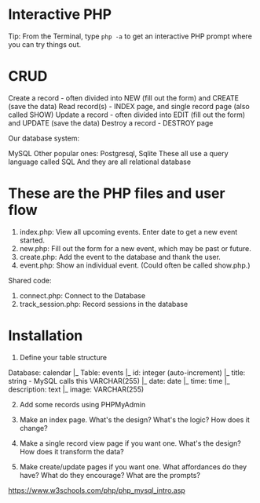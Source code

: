 # Interactive PHP

Tip: From the Terminal, type `php -a` to get an interactive PHP prompt where
you can try things out.

# CRUD

Create a record - often divided into NEW (fill out the form) and CREATE (save the data)
Read record(s) - INDEX page, and single record page (also called SHOW)
Update a record - often divided into EDIT (fill out the form) and UPDATE (save the data)
Destroy a record - DESTROY page

Our database system:

MySQL
Other popular ones: Postgresql, Sqlite
These all use a query language called SQL
And they are all relational database

# These are the PHP files and user flow

1. index.php: View all upcoming events. Enter date to get a new event started.
2. new.php: Fill out the form for a new event, which may be past or future.
3. create.php: Add the event to the database and thank the user.
4. event.php: Show an individual event. (Could often be called show.php.)

Shared code:

1. connect.php: Connect to the Database
2. track_session.php: Record sessions in the database

# Installation

1. Define your table structure

Database: calendar
 |_ Table: events
      |_ id: integer (auto-increment)
      |_ title: string - MySQL calls this VARCHAR(255)
      |_ date: date
      |_ time: time
      |_ description: text
      |_ image: VARCHAR(255)

2. Add some records using PHPMyAdmin

3. Make an index page. What's the design? What's the logic? How does it change?

4. Make a single record view page if you want one. What's the design?
How does it transform the data?

5. Make create/update pages if you want one. What affordances do they have?
What do they encourage? What are the prompts?

https://www.w3schools.com/php/php_mysql_intro.asp
